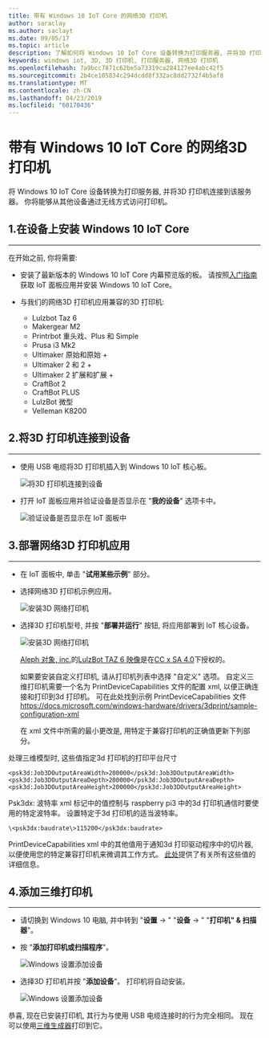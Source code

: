 ```yaml
---
title: 带有 Windows 10 IoT Core 的网络3D 打印机
author: saraclay
ms.author: saclayt
ms.date: 09/05/17
ms.topic: article
description: 了解如何将 Windows 10 IoT Core 设备转换为打印服务器, 并将3D 打印机连接到该服务器。
keywords: windows iot, 3D, 3D 打印机, 打印服务器, 网络3D 打印机
ms.openlocfilehash: 7a9bcc7871c62be5a73319ca284127ee4abc42f5
ms.sourcegitcommit: 2b4ce105834c294dcdd8f332ac8dd2732f4b5af8
ms.translationtype: MT
ms.contentlocale: zh-CN
ms.lasthandoff: 04/23/2019
ms.locfileid: "60170436"
---
```

# <a name="network-3d-printer-with-windows-10-iot-core"></a>带有 Windows 10 IoT Core 的网络3D 打印机

将 Windows 10 IoT Core 设备转换为打印服务器, 并将3D 打印机连接到该服务器。 你将能够从其他设备通过无线方式访问打印机。

## <a name="1-install-windows-10-iot-core-on-your-device"></a>1.在设备上安装 Windows 10 IoT Core
___
在开始之前, 你将需要:

* 安装了最新版本的 Windows 10 IoT Core 内幕预览版的板。 请按照[入门指南](https://developer.microsoft.com/en-us/windows/iot/getstarted)获取 IoT 面板应用并安装 Windows 10 IoT Core。
* 与我们的网络3D 打印机应用兼容的3D 打印机:

    * Lulzbot Taz 6
    * Makergear M2
    * Printrbot 重头戏、Plus 和 Simple
    * Prusa i3 Mk2
    * Ultimaker 原始和原始 +
    * Ultimaker 2 和 2 +
    * Ultimaker 2 扩展和扩展 +
    * CraftBot 2
    * CraftBot PLUS
    * LulzBot 微型
    * Velleman K8200

## <a name="2-connect-your-3d-printer-to-your-device"></a>2.将3D 打印机连接到设备
___
* 使用 USB 电缆将3D 打印机插入到 Windows 10 IoT 核心板。

    ![将3D 打印机连接到设备](../media/3DPrintServer/connect-3d-printer.png)

* 打开 IoT 面板应用并验证设备是否显示在 "**我的设备**" 选项卡中。

    ![验证设备是否显示在 IoT 面板中](../media/3DPrintServer/selectDevice.png)
    
## <a name="3-deploy-the-network-3d-printer-app"></a>3.部署网络3D 打印机应用
___
* 在 IoT 面板中, 单击 "**试用某些示例**" 部分。
* 选择网络3D 打印机示例应用。

   ![安装3D 网络打印机](../media/3dprintserver/dashboard-samples.png)

* 选择3D 打印机型号, 并按 "**部署并运行**" 按钮, 将应用部署到 IoT 核心设备。 

    ![安装3D 网络打印机](../media/3dprintserver/dashboard-app.png)

    [Aleph 对象, inc.](https://www.alephobjects.com/)的[LulzBot TAZ 6 映像](http://devel.lulzbot.com/TAZ/Olive/photos/TAZ_6_Angle_Rock2pus_transparent.png)是在[CC x SA 4.0](https://creativecommons.org/licenses/by-sa/4.0/)下授权的。
    
    如果要安装自定义打印机, 请从打印机列表中选择 "自定义" 选项。 自定义三维打印机需要一个名为 PrintDeviceCapabilities 文件的配置 xml, 以便正确连接和打印到3d 打印机。 可在此处找到示例 PrintDeviceCapabilities 文件 https://docs.microsoft.com/windows-hardware/drivers/3dprint/sample-configuration-xml
   
   在 xml 文件中所需的最小更改是, 用特定于兼容打印机的正确值更新下列部分。

处理三维模型时, 这些值指定3d 打印机的打印平台尺寸

    <psk3d:Job3DOutputAreaWidth>200000</psk3d:Job3DOutputAreaWidth>
    <psk3d:Job3DOutputAreaDepth>200000</psk3d:Job3DOutputAreaDepth>
    <psk3d:Job3DOutputAreaHeight>200000</psk3d:Job3DOutputAreaHeight>


Psk3dx: 波特率 xml 标记中的值控制与 raspberry pi3 中的3d 打印机通信时要使用的特定波特率。 设置特定于3d 打印机的适当波特率。 

```
\<psk3dx:baudrate\>115200</psk3dx:baudrate>
```

PrintDeviceCapabilities xml 中的其他值用于通知3d 打印驱动程序中的切片器, 以便使用您的特定兼容打印机来微调其工作方式。
[此处](https://docs.microsoft.com/windows-hardware/drivers/3dprint/slicer-settings)提供了有关所有这些值的详细信息。

    
    
## <a name="4-add-your-3d-printer"></a>4.添加三维打印机
___
* 请切换到 Windows 10 电脑, 并中转到 "**设置** -> " "**设备** -> " "**打印机" & 扫描器**"。
* 按 "**添加打印机或扫描程序**"。

     ![Windows 设置添加设备](../media/3dprintserver/add-printer.png)

* 选择3D 打印机并按 "**添加设备**"。 打印机将自动安装。

     ![Windows 设置添加设备](../media/3dprintserver/add-device.png)

恭喜, 现在已安装打印机, 其行为与使用 USB 电缆连接时的行为完全相同。
现在可以使用[三维生成器](https://msdn.microsoft.com/windows/hardware/mt561568.aspx)打印到它。
